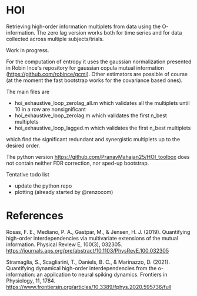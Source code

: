 # HOI
Retrieving high-order information multiplets from data using the O-information. The zero lag version works both for time series and for data collected across multiple subjects/trials.

Work in progress.

For the computation of entropy it uses the gaussian normalization presented in Robin Ince's repository for gaussian copula mutual information (https://github.com/robince/gcmi). Other estimators are possible of course (at the moment the fast bootstrap works for the covariance based ones).

The main files are

* hoi_exhaustive_loop_zerolag_all.m which validates all the multiplets until 10 in a row are nonsignificant
* hoi_exhaustive_loop_zerolag.m which validates the first n_best multiplets
* hoi_exhaustive_loop_lagged.m which validates the first n_best multiplets

which find the significant redundant and synergistic multiplets up to the desired order.

The python version https://github.com/PranavMahajan25/HOI_toolbox does not contain neither FDR correction, nor sped-up bootstrap. 

Tentative todo list

* update the python repo
* plotting (already started by @renzocom)


# References
Rosas, F. E., Mediano, P. A., Gastpar, M., & Jensen, H. J. (2019). Quantifying high-order interdependencies via multivariate extensions of the mutual information. Physical Review E, 100(3), 032305. https://journals.aps.org/pre/abstract/10.1103/PhysRevE.100.032305

Stramaglia, S., Scagliarini, T., Daniels, B. C., & Marinazzo, D. (2021). Quantifying dynamical high-order interdependencies from the o-information: an application to neural spiking dynamics. Frontiers in Physiology, 11, 1784. https://www.frontiersin.org/articles/10.3389/fphys.2020.595736/full
